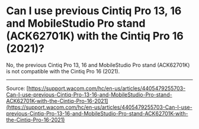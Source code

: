 # Can I use previous Cintiq Pro 13, 16 and MobileStudio Pro stand (ACK62701K) with the Cintiq Pro 16 (2021)?

No, the previous Cintiq Pro 13, 16 and MobileStudio Pro stand (ACK62701K) is not compatible with the Cintiq Pro 16 (2021).

---
Source: [https://support.wacom.com/hc/en-us/articles/4405479255703-Can-I-use-previous-Cintiq-Pro-13-16-and-MobileStudio-Pro-stand-ACK62701K-with-the-Cintiq-Pro-16-2021](https://support.wacom.com/hc/en-us/articles/4405479255703-Can-I-use-previous-Cintiq-Pro-13-16-and-MobileStudio-Pro-stand-ACK62701K-with-the-Cintiq-Pro-16-2021)
